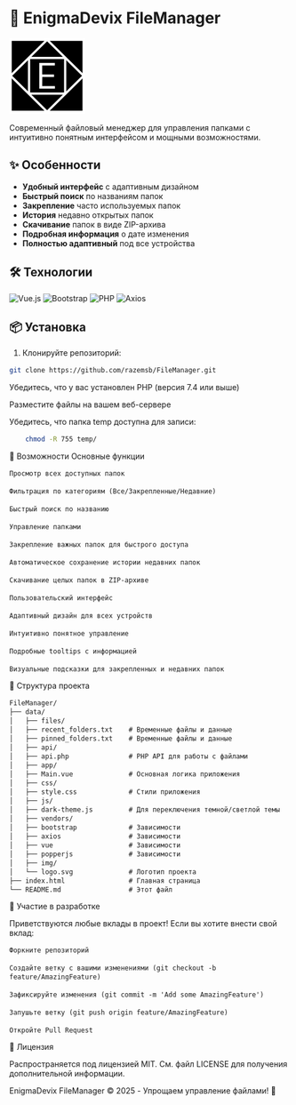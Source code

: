 # 📁 EnigmaDevix FileManager

![Logo](./data/img/logo.svg)

Современный файловый менеджер для управления папками с интуитивно понятным интерфейсом и мощными возможностями.

## ✨ Особенности

- **Удобный интерфейс** с адаптивным дизайном
- **Быстрый поиск** по названиям папок
- **Закрепление** часто используемых папок
- **История** недавно открытых папок
- **Скачивание** папок в виде ZIP-архива
- **Подробная информация** о дате изменения
- **Полностью адаптивный** под все устройства

## 🛠 Технологии

![Vue.js](https://img.shields.io/badge/Vue.js-35495E?style=for-the-badge&logo=vuedotjs&logoColor=4FC08D)
![Bootstrap](https://img.shields.io/badge/Bootstrap-563D7C?style=for-the-badge&logo=bootstrap&logoColor=white)
![PHP](https://img.shields.io/badge/PHP-777BB4?style=for-the-badge&logo=php&logoColor=white)
![Axios](https://img.shields.io/badge/Axios-5A29E4?style=for-the-badge&logo=axios&logoColor=white)

## 📦 Установка

1. Клонируйте репозиторий:
```bash
git clone https://github.com/razemsb/FileManager.git
```
Убедитесь, что у вас установлен PHP (версия 7.4 или выше)

Разместите файлы на вашем веб-сервере

Убедитесь, что папка temp доступна для записи:

```bash
    chmod -R 755 temp/
```

🚀 Возможности
Основные функции

    Просмотр всех доступных папок

    Фильтрация по категориям (Все/Закрепленные/Недавние)

    Быстрый поиск по названию

    Управление папками

    Закрепление важных папок для быстрого доступа

    Автоматическое сохранение истории недавних папок

    Скачивание целых папок в ZIP-архиве

    Пользовательский интерфейс

    Адаптивный дизайн для всех устройств

    Интуитивно понятное управление

    Подробные tooltips с информацией

    Визуальные подсказки для закрепленных и недавних папок

📄 Структура проекта
```
FileManager/
├── data/
│   ├── files/
│   ├── recent_folders.txt    # Временные файлы и данные
│   ├── pinned_folders.txt    # Временные файлы и данные
│   ├── api/   
│   ├── api.php               # PHP API для работы с файлами
│   ├── app/
│   ├── Main.vue              # Основная логика приложения
│   ├── css/
│   ├── style.css             # Стили приложения
│   ├── js/                   
│   ├── dark-theme.js         # Для переключения темной/светлой темы
│   ├── vendors/
│   ├── bootstrap             # Зависимости
│   ├── axios                 # Зависимости
│   ├── vue                   # Зависимости
│   ├── popperjs              # Зависимости
│   ├── img/                
│   └── logo.svg              # Логотип проекта
├── index.html                # Главная страница
└── README.md                 # Этот файл
```

🤝 Участие в разработке

Приветствуются любые вклады в проект! Если вы хотите внести свой вклад:

    Форкните репозиторий

    Создайте ветку с вашими изменениями (git checkout -b feature/AmazingFeature)

    Зафиксируйте изменения (git commit -m 'Add some AmazingFeature')

    Запушьте ветку (git push origin feature/AmazingFeature)

    Откройте Pull Request

📜 Лицензия

Распространяется под лицензией MIT. См. файл LICENSE для получения дополнительной информации.

EnigmaDevix FileManager © 2025 - Упрощаем управление файлами! 🚀
